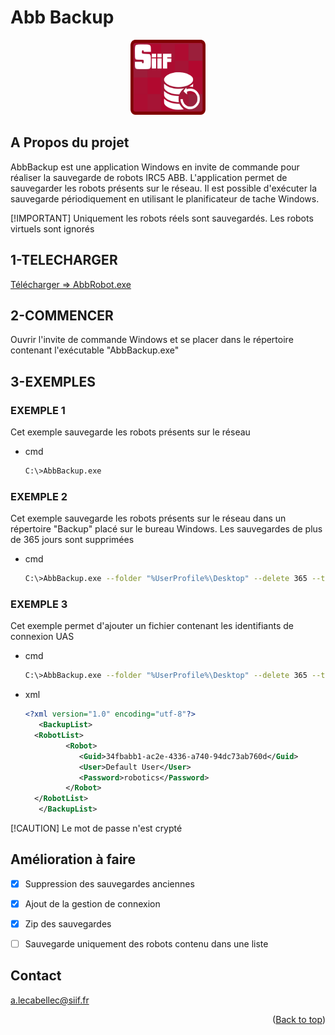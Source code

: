 <a id="readme-top"></a>
# Abb Backup


<!-- LOGO -->
<div align="center">
  <a href="https://github.com/tonycab/AbbBackup">
    <img src="Logo.png" alt="Logo" width="120" height="120">
  </a>
</div>


## A Propos du projet

AbbBackup est une application Windows en invite de commande pour réaliser la sauvegarde de robots IRC5 ABB.
L'application permet de sauvegarder les robots présents sur le réseau. Il est possible d'exécuter la 
sauvegarde périodiquement en utilisant le planificateur de tache Windows.

[!IMPORTANT]
Uniquement les robots réels sont sauvegardés. Les robots virtuels sont ignorés


<!-- COMMENCER -->

## 1-TELECHARGER

[Télécharger => AbbRobot.exe](https://github.com/tonycab/AbbBackup/releases/download/v1.1.0.0/AbbBackup.exe)

## 2-COMMENCER

Ouvrir l'invite de commande Windows et se placer dans le répertoire contenant l'exécutable "AbbBackup.exe" 

## 3-EXEMPLES
### EXEMPLE 1

Cet exemple sauvegarde les robots présents sur le réseau 
* cmd
  ```sh
  C:\>AbbBackup.exe
  ```

### EXEMPLE 2

Cet exemple sauvegarde les robots présents sur le réseau dans un répertoire "Backup" placé sur le bureau Windows. Les sauvegardes de plus de 365 jours sont supprimées
* cmd
  ```sh
  C:\>AbbBackup.exe --folder "%UserProfile%\Desktop" --delete 365 --timeout 180
  ```
### EXEMPLE 3

Cet exemple permet d'ajouter un fichier contenant les identifiants de connexion UAS 
* cmd
  ```sh
  C:\>AbbBackup.exe --folder "%UserProfile%\Desktop" --delete 365 --timeout 180 --list "fileRobot.xml"
  ```

* xml
  ```xml
  <?xml version="1.0" encoding="utf-8"?>
     <BackupList>
  	<RobotList>
    	   <Robot>
     	      <Guid>34fbabb1-ac2e-4336-a740-94dc73ab760d</Guid>
     	      <User>Default User</User>
    	      <Password>robotics</Password>
    	   </Robot>
  	</RobotList>
     </BackupList>
  ```
[!CAUTION]
Le mot de passe n'est crypté


## Amélioration à faire

- [x] Suppression des sauvegardes anciennes
- [x] Ajout de la gestion de connexion
- [x] Zip des sauvegardes
- [ ] Sauvegarde uniquement des robots contenu dans une liste


## Contact

a.lecabellec@siif.fr

<p align="right">(<a href="#readme-top">Back to top</a>)</p>

